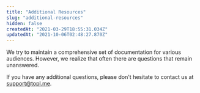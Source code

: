 ```yaml
---
title: "Additional Resources"
slug: "additional-resources"
hidden: false
createdAt: "2021-03-29T18:55:31.034Z"
updatedAt: "2021-10-06T02:48:27.870Z"
---
```

We try to maintain a comprehensive set of documentation for various audiences. However, we realize that often there are questions that remain unanswered.

If you have any additional questions, please don't hesitate to contact us at [support@topl.me](mailto:support@topl.me).